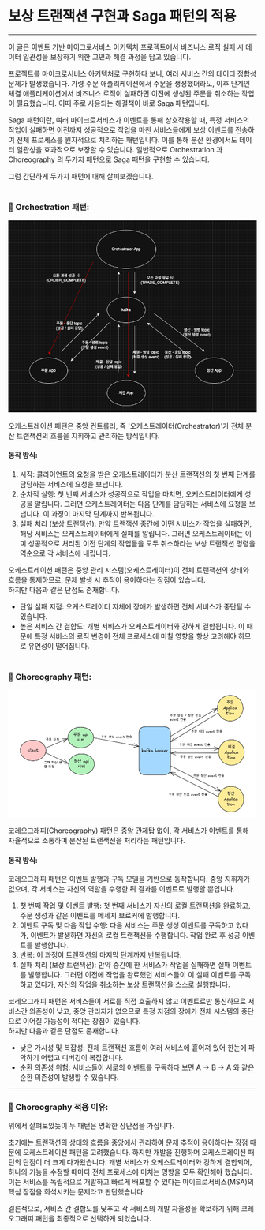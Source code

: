 # 보상 트랜잭션 구현과 Saga 패턴의 적용

---
이 글은 이벤트 기반 마이크로서비스 아키텍처 프로젝트에서 비즈니스 로직 실패 시 데이터 일관성을 보장하기 위한 고민과
해결 과정을 담고 있습니다.
<br>

프로젝트를 마이크로서비스 아키텍처로 구현하다 보니, 여러 서비스 간의 데이터 정합성 문제가 발생했습니다. 가령 주문 
애플리케이션에서 주문을 생성했더라도, 이후 단계인 체결 애플리케이션에서 비즈니스 로직이 실패하면 이전에 생성된 주문을 
취소하는 작업이 필요했습니다. 이때 주로 사용되는 해결책이 바로 Saga 패턴입니다.
<br>

Saga 패턴이란, 여러 마이크로서비스가 이벤트를 통해 상호작용할 때, 특정 서비스의 작업이 실패하면 이전까지 성공적으로
작업을 마친 서비스들에게 보상 이벤트를 전송하여 전체 프로세스를 원자적으로 처리하는 패턴입니다. 이를 통해 분산 환경에서도
데이터 일관성을 효과적으로 보장할 수 있습니다. 일반적으로 Orchestration 과 Choreography 의 두가지 패턴으로 
Saga 패턴을 구현할 수 있습니다. <br>

그럼 간단하게 두가지 패턴에 대해 살펴보겠습니다.
<br></br>

### 📌 Orchestration 패턴:
![img_1.png](img_1.png)
<br>

오케스트레이션 패턴은 중앙 컨트롤러, 즉 '오케스트레이터(Orchestrator)'가 전체 분산 트랜잭션의 흐름을 지휘하고 관리하는 방식입니다.
#### 동작 방식:
1. 시작: 클라이언트의 요청을 받은 오케스트레이터가 분산 트랜잭션의 첫 번째 단계를 담당하는 서비스에 요청을 보냅니다.
2. 순차적 실행: 첫 번째 서비스가 성공적으로 작업을 마치면, 오케스트레이터에게 성공을 알립니다. 그러면 오케스트레이터는 다음 단계를 
담당하는 서비스에 요청을 보냅니다. 이 과정이 마지막 단계까지 반복됩니다.
3. 실패 처리 (보상 트랜잭션): 만약 트랜잭션 중간에 어떤 서비스가 작업을 실패하면, 해당 서비스는 오케스트레이터에게 실패를 알립니다. 
그러면 오케스트레이터는 이미 성공적으로 처리된 이전 단계의 작업들을 모두 취소하라는 보상 트랜잭션 명령을 역순으로 각 서비스에 내립니다.

오케스트레이션 패턴은 중앙 관리 시스템(오케스트레이터)이 전체 트랜잭션의 상태와 흐름을 통제하므로, 문제 발생 시 추적이 용이하다는 장점이 있습니다.
<br>
하지만 다음과 같은 단점도 존재합니다.
- 단일 실패 지점: 오케스트레이터 자체에 장애가 발생하면 전체 서비스가 중단될 수 있습니다.
- 높은 서비스 간 결합도: 개별 서비스가 오케스트레이터와 강하게 결합됩니다. 이 때문에 특정 서비스의 로직 변경이 전체 프로세스에 미칠 영향을 
항상 고려해야 하므로 유연성이 떨어집니다.
<br></br>

### 📌 Choreography 패턴:
![img_3.png](img_3.png)
<br>

코레오그래피(Choreography) 패턴은 중앙 관제탑 없이, 각 서비스가 이벤트를 통해 자율적으로 소통하며 분산된 트랜잭션을 처리하는 패턴입니다.
#### 동작 방식:
코레오그래피 패턴은 이벤트 발행과 구독 모델을 기반으로 동작합니다. 중앙 지휘자가 없으며, 각 서비스는 자신의 역할을 수행한 뒤 결과를 이벤트로 
발행할 뿐입니다.
1. 첫 번째 작업 및 이벤트 발행: 첫 번째 서비스가 자신의 로컬 트랜잭션을 완료하고, 주문 생성과 같은 이벤트를 메세지 브로커에 발행합니다.
2. 이벤트 구독 및 다음 작업 수행: 다음 서비스는 주문 생성 이벤트를 구독하고 있다가, 이벤트가 발생하면 자신의 로컬 트랜잭션을 수행합니다.
작업 완료 후 성공 이벤트를 발행합니다.
3. 반복: 이 과정이 트랜잭션의 마지막 단계까지 반복됩니다.
4. 실패 처리 (보상 트랜잭션): 만약 중간에 한 서비스가 작업을 실패하면 실패 이벤트를 발행합니다. 그러면 이전에 작업을 완료했던 서비스들이 
이 실패 이벤트를 구독하고 있다가, 자신의 작업을 취소하는 보상 트랜잭션을 스스로 실행합니다.

코레오그래피 패턴은 서비스들이 서로를 직접 호출하지 않고 이벤트로만 통신하므로 서비스간 의존성이 낮고, 중앙 관리자가 없으므로 특정 지점의 
장애가 전체 시스템의 중단으로 이어질 가능성이 적다는 장점이 있습니다.
<br>
하지만 다음과 같은 단점도 존재합니다.
- 낮은 가시성 및 복잡성: 전체 트랜잭션 흐름이 여러 서비스에 흩어져 있어 한눈에 파악하기 어렵고 디버깅이 복잡합니다.
- 순환 의존성 위험: 서비스들이 서로의 이벤트를 구독하다 보면 A → B → A 와 같은 순환 의존성이 발생할 수 있습니다.

--- 

### 📌 Choreography 적용 이유:
위에서 살펴보았듯이 두 패턴은 명확한 장단점을 가집니다. <br>

초기에는 트랜잭션의 상태와 흐름을 중앙에서 관리하여 문제 추적이 용이하다는 장점 때문에 오케스트레이션 패턴을 고려했습니다.
하지만 개발을 진행하며 오케스트레이션 패턴의 단점이 더 크게 다가왔습니다. 개별 서비스가 오케스트레이터와 강하게 결합되어,
하나의 기능을 수정할 때마다 전체 프로세스에 미치는 영향을 모두 확인해야 했습니다. 이는 서비스를 독립적으로 개발하고 빠르게
배포할 수 있다는 마이크로서비스(MSA)의 핵심 장점을 희석시키는 문제라고 판단했습니다. <br>

결론적으로, 서비스 간 결합도를 낮추고 각 서비스의 개발 자율성을 확보하기 위해 코레오그래피 패턴을 최종적으로 선택하게 되었습니다.











